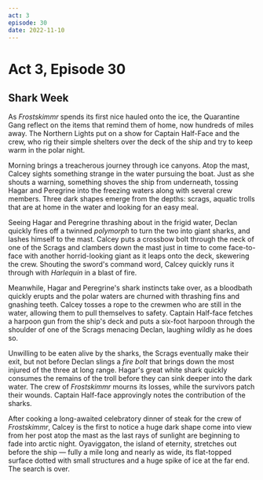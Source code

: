 ```yaml
---
act: 3
episode: 30
date: 2022-11-10
---
```

# Act 3, Episode 30
## Shark Week
As _Frostskimmr_ spends its first nice hauled onto the ice, the Quarantine Gang reflect on the items that remind them of home, now hundreds of miles away. The Northern Lights put on a show for Captain Half-Face and the crew, who rig their simple shelters over the deck of the ship and try to keep warm in the polar night.

Morning brings a treacherous journey through ice canyons. Atop the mast, Calcey sights something strange in the water pursuing the boat. Just as she shouts a warning, something shoves the ship from underneath, tossing Hagar and Peregrine into the freezing waters along with several crew members. Three dark shapes emerge from the depths: scrags, aquatic trolls that are at home in the water and looking for an easy meal.

Seeing Hagar and Peregrine thrashing about in the frigid water, Declan quickly fires off a twinned   _polymorph_ to turn the two into giant sharks, and lashes himself to the mast. Calcey puts a crossbow bolt through the neck of one of the Scrags and clambers down the mast just in time to come face-to-face with another horrid-looking giant as it leaps onto the deck, skewering the crew. Shouting the sword's command word, Calcey quickly runs it through with _Harlequin_ in a blast of fire.

Meanwhile, Hagar and Peregrine's shark instincts take over, as a bloodbath quickly erupts and the polar waters are churned with thrashing fins and gnashing teeth. Calcey tosses a rope to the crewmen who are still in the water, allowing them to pull themselves to safety. Captain Half-face fetches a harpoon gun from the ship's deck and puts a six-foot harpoon through the shoulder of one of the Scrags menacing Declan, laughing wildly as he does so.

Unwilling to be eaten alive by the sharks, the Scrags eventually make their exit, but not before Declan slings a _fire bolt_ that brings down the most injured of the three at long range. Hagar's great white shark quickly consumes the remains of the troll before they can sink deeper into the dark water. The crew of _Frostskimmr_ mourns its losses, while the survivors patch their wounds. Captain Half-face approvingly notes the contribution of the sharks.

After cooking a long-awaited celebratory dinner of steak for the crew of _Frostskimmr_, Calcey is the first to notice a huge dark shape come into view from her post atop the mast as the last rays of sunlight are beginning to fade into arctic night. Oyaviggaton, the island of eternity, stretches out before the ship — fully a mile long and nearly as wide, its flat-topped surface dotted with small structures and a huge spike of ice at the far end. The search is over.